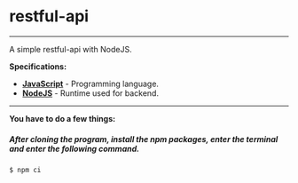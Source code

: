 # restful-api
---

A simple restful-api with NodeJS.

__Specifications:__
- __[JavaScript](https://www.javascript.com/)__ - Programming language.
- __[NodeJS](https://nodejs.org/en)__ - Runtime used for backend.
---
__You have to do a few things:__
##### After cloning the program, install the npm packages, enter the terminal and enter the following command.
```
$ npm ci
```
